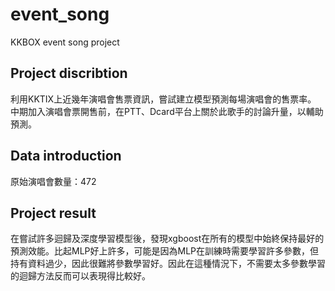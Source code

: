 # event_song
KKBOX event song project 

## Project discribtion
利用KKTIX上近幾年演唱會售票資訊，嘗試建立模型預測每場演唱會的售票率。  
中期加入演唱會票開售前，在PTT、Dcard平台上關於此歌手的討論升量，以輔助預測。

## Data introduction
原始演唱會數量：472

## Project result
在嘗試許多迴歸及深度學習模型後，發現xgboost在所有的模型中始終保持最好的預測效能。比起MLP好上許多，可能是因為MLP在訓練時需要學習許多參數，但持有資料過少，因此很難將參數學習好。因此在這種情況下，不需要太多參數學習的迴歸方法反而可以表現得比較好。
